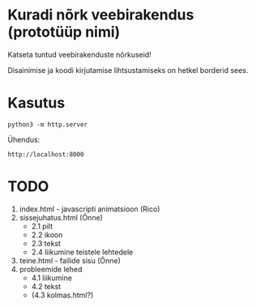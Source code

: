 # Kuradi nõrk veebirakendus (prototüüp nimi)

Katseta tuntud veebirakenduste nõrkuseid!

Disainimise ja koodi kirjutamise lihtsustamiseks on hetkel borderid sees.

# Kasutus
```python3
python3 -m http.server
```
Ühendus:
```
http://localhost:8000
```

# TODO
1) index.html - javascripti animatsioon (Rico)
2) sissejuhatus.html (Õnne)
    * 2.1 pilt
    * 2.2 ikoon
    * 2.3 tekst
    * 2.4 liikumine teistele lehtedele
3) teine.html - failide sisu (Õnne)
4) probleemide lehed
    * 4.1 liikumine
    * 4.2 tekst
    * (4.3 kolmas.html?)